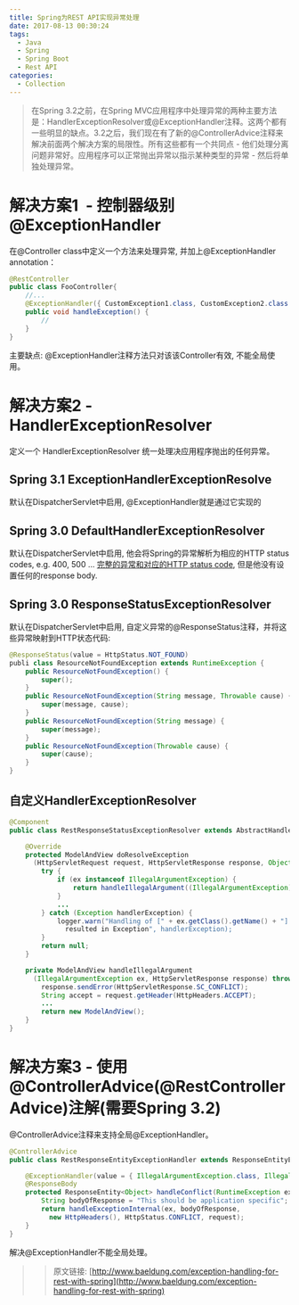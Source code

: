 ```yaml
---
title: Spring为REST API实现异常处理
date: 2017-08-13 00:30:24
tags:
  - Java
  - Spring
  - Spring Boot
  - Rest API
categories:
  - Collection
---
```

> 在Spring 3.2之前，在Spring MVC应用程序中处理异常的两种主要方法是：HandlerExceptionResolver或@ExceptionHandler注释。这两个都有一些明显的缺点。3.2之后，我们现在有了新的@ControllerAdvice注释来解决前面两个解决方案的局限性。所有这些都有一个共同点 - 他们处理分离问题非常好。应用程序可以正常抛出异常以指示某种类型的异常 - 然后将单独处理异常。

# 解决方案1 ​​ - 控制器级别@ExceptionHandler

在@Controller class中定义一个方法来处理异常, 并加上@ExceptionHandler annotation：

```java
@RestController
public class FooController{
    //...
    @ExceptionHandler({ CustomException1.class, CustomException2.class })
    public void handleException() {
        //
    }
}
```

主要缺点: @ExceptionHandler注释方法只对该该Controller有效, 不能全局使用。

# 解决方案2 - HandlerExceptionResolver

定义一个  HandlerExceptionResolver 统一处理决应用程序抛出的任何异常。

## Spring 3.1 ExceptionHandlerExceptionResolve

默认在DispatcherServlet中启用, @ExceptionHandler就是通过它实现的

## Spring 3.0 DefaultHandlerExceptionResolver

默认在DispatcherServlet中启用, 他会将Spring的异常解析为相应的HTTP status codes, e.g. 400, 500 ...
[完整的异常和对应的HTTP status code](http://docs.spring.io/spring/docs/3.2.x/spring-framework-reference/html/mvc.html#mvc-ann-rest-spring-mvc-exceptions), 但是他没有设置任何的response body.

## Spring 3.0 ResponseStatusExceptionResolver

默认在DispatcherServlet中启用, 自定义异常的@ResponseStatus注释，并将这些异常映射到HTTP状态代码:

```java
@ResponseStatus(value = HttpStatus.NOT_FOUND)
publi class ResourceNotFoundException extends RuntimeException {
    public ResourceNotFoundException() {
        super();
    }
    public ResourceNotFoundException(String message, Throwable cause) {
        super(message, cause);
    }
    public ResourceNotFoundException(String message) {
        super(message);
    }
    public ResourceNotFoundException(Throwable cause) {
        super(cause);
    }
}
```

## 自定义HandlerExceptionResolver

```java
@Component
public class RestResponseStatusExceptionResolver extends AbstractHandlerExceptionResolver {

    @Override
    protected ModelAndView doResolveException
      (HttpServletRequest request, HttpServletResponse response, Object handler, Exception ex) {
        try {
            if (ex instanceof IllegalArgumentException) {
                return handleIllegalArgument((IllegalArgumentException) ex, response, handler);
            }
            ...
        } catch (Exception handlerException) {
            logger.warn("Handling of [" + ex.getClass().getName() + "] 
              resulted in Exception", handlerException);
        }
        return null;
    }

    private ModelAndView handleIllegalArgument
      (IllegalArgumentException ex, HttpServletResponse response) throws IOException {
        response.sendError(HttpServletResponse.SC_CONFLICT);
        String accept = request.getHeader(HttpHeaders.ACCEPT);
        ...
        return new ModelAndView();
    }
}
```

# 解决方案3 - 使用@ControllerAdvice(@RestControllerAdvice)注解(需要Spring 3.2)

@ControllerAdvice注释来支持全局@ExceptionHandler。

```java
@ControllerAdvice
public class RestResponseEntityExceptionHandler extends ResponseEntityExceptionHandler {

    @ExceptionHandler(value = { IllegalArgumentException.class, IllegalStateException.class })
    @ResponseBody
    protected ResponseEntity<Object> handleConflict(RuntimeException ex, WebRequest request) {
        String bodyOfResponse = "This should be application specific";
        return handleExceptionInternal(ex, bodyOfResponse, 
          new HttpHeaders(), HttpStatus.CONFLICT, request);
    }
}
```

解决@ExceptionHandler不能全局处理。

>> 原文链接: [http://www.baeldung.com/exception-handling-for-rest-with-spring](http://www.baeldung.com/exception-handling-for-rest-with-spring)